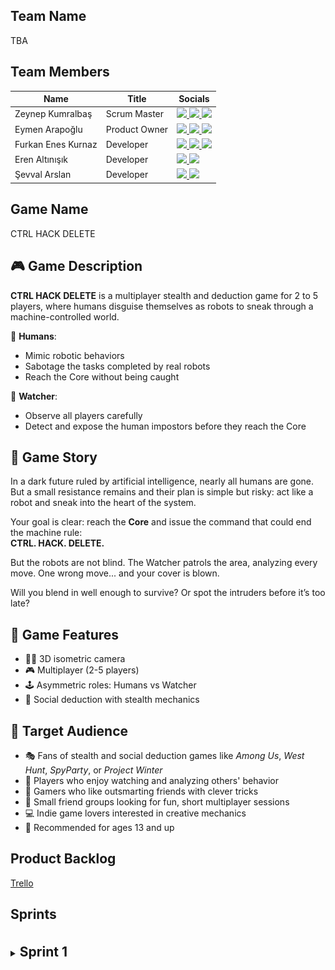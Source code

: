 ## Team Name
TBA

## Team Members

| Name               | Title          | Socials                                                                                                                                                                                                                                                                                                                                                                                                                                                                    |
|--------------------|----------------|----------------------------------------------------------------------------------------------------------------------------------------------------------------------------------------------------------------------------------------------------------------------------------------------------------------------------------------------------------------------------------------------------------------------------------------------------------------------------|
| Zeynep Kumralbaş   | Scrum Master   | <a href="https://www.linkedin.com/in/zeynep-kumralbas/"><img src="https://cdn.jsdelivr.net/gh/devicons/devicon/icons/linkedin/linkedin-original.svg" width="24"/>                  <a href="https://github.com/ZeynepKumralbas"><img src="https://cdn.jsdelivr.net/gh/devicons/devicon/icons/github/github-original.svg" width="24"/>       <a href="https://zeynepkumralbas.itch.io/"><img src="https://static.itch.io/images/itchio-textless-black.svg" width="24"/></a> |
| Eymen Arapoğlu     | Product Owner  | <a href="https://www.linkedin.com/in/eymen-arapo%C4%9Flu-3543a8262/"><img src="https://cdn.jsdelivr.net/gh/devicons/devicon/icons/linkedin/linkedin-original.svg" width="24"/>     <a href="https://github.com/Eymen179"><img src="https://cdn.jsdelivr.net/gh/devicons/devicon/icons/github/github-original.svg" width="24"/>              <a href="https://eymen179.itch.io/"><img src="https://static.itch.io/images/itchio-textless-black.svg" width="24"/></a>        |
| Furkan Enes Kurnaz | Developer      | <a href="https://www.linkedin.com/in/furkan-enes-kurnaz-906999236/"><img src="https://cdn.jsdelivr.net/gh/devicons/devicon/icons/linkedin/linkedin-original.svg" width="24"/>      <a href="https://github.com/FurkanEnesKurnaz"><img src="https://cdn.jsdelivr.net/gh/devicons/devicon/icons/github/github-original.svg" width="24"/>      <a href="https://furkankurnaz.itch.io/"><img src="https://static.itch.io/images/itchio-textless-black.svg" width="24"/></a>    |
| Eren Altınışık     | Developer      | <a href="https://www.linkedin.com/in/erenaltinisik/"><img src="https://cdn.jsdelivr.net/gh/devicons/devicon/icons/linkedin/linkedin-original.svg" width="24"/>                     <a href="https://github.com/goldenlight97"><img src="https://cdn.jsdelivr.net/gh/devicons/devicon/icons/github/github-original.svg" width="24"/>                                                                                                                                        |
| Şevval Arslan      | Developer      | <a href="https://www.linkedin.com/in/%C5%9Fevval-arslan-039526256/"><img src="https://cdn.jsdelivr.net/gh/devicons/devicon/icons/linkedin/linkedin-original.svg" width="24"/>      <a href="http://github.com/iamsevval"><img src="https://cdn.jsdelivr.net/gh/devicons/devicon/icons/github/github-original.svg" width="24"/>                                                                                                                                             |


## Game Name
CTRL HACK DELETE

## 🎮 Game Description
**CTRL HACK DELETE** is a multiplayer stealth and deduction game  for 2 to 5 players, where humans disguise themselves as robots to sneak through a machine-controlled world.

👤 **Humans**:
- Mimic robotic behaviors
- Sabotage the tasks completed by real robots
- Reach the Core without being caught

🔎 **Watcher**:
- Observe all players carefully
- Detect and expose the human impostors before they reach the Core

## 📖 Game Story
In a dark future ruled by artificial intelligence, nearly all humans are gone.  
But a small resistance remains  and their plan is simple but risky: act like a robot and sneak into the heart of the system.

Your goal is clear: reach the **Core** and issue the command that could end the machine rule:  
**CTRL. HACK. DELETE.**

But the robots are not blind. The Watcher patrols the area, analyzing every move. 
One wrong move... and your cover is blown.

Will you blend in well enough to survive? Or spot the intruders before it’s too late?

## 🧩 Game Features
- 🧍‍♂️ 3D isometric camera  
- 🎮 Multiplayer (2-5 players)
- 🕹️ Asymmetric roles: Humans vs Watcher
- 🧠 Social deduction with stealth mechanics

## 🎯 Target Audience
- 🎭 Fans of stealth and social deduction games like *Among Us*, *West Hunt*, *SpyParty*, or *Project Winter*  
- 👀 Players who enjoy watching and analyzing others' behavior  
- 🧠 Gamers who like outsmarting friends with clever tricks  
- 👥 Small friend groups looking for fun, short multiplayer sessions  
- 💻 Indie game lovers interested in creative mechanics  
- 🔞 Recommended for ages 13 and up

## Product Backlog
[Trello](https://trello.com/invite/b/68582bb91c557a8922e77594/ATTIdcd19b358bfb2d774811755d1cf56501AEFE1FCE/yzta-bootcamp)

## Sprints
  <br/>
  <details>
    <summary><span style="font-size: 1.5em; font-weight: bold;">Sprint 1</span></summary>
    <br/>
    <span style="font-size: 1.3em; font-weight: bold;"><strong>Sprint Notes:</strong></span>
    <ul>
      <li>The first sprint runs from 21.06.2025 to 06.07.2025.</li>
      <li>The team will spend the first 4 days deciding on the game and its core concept. Once finalized, development tasks will begin.</li>
      <li>WhatsApp is chosen for daily communication, and Slack will be used for meetings.</li>
      <li>Trello is selected as the project management tool.</li>
      <li>The Unity version 2022.3.62f1 is selected for development.</li>
      <li>All project-related documents-such as the GDD, assets, and useful tutorial links-are being collected in a shared drive, which will be made available here at the end of the project.</li>
      <li>Responsibilities, including coding/development and design tasks, are assigned and shared among team members for this sprint.</li>
      <li>
        The goals for this sprint include:
        <ul>
          <li>Finding character and environment assets related to the game concept,</li>
          <li>Setting up the multiplayer system and enabling 2-player control,</li>
          <li>Developing NPCs that move around randomly,</li>
          <li>Designing a basic game scene, and</li>
          <li>Creating the main menu.</li>
        </ul>
      </li>
      <li>
        By the end of the sprint, the team aims to deliver a playable multiplayer prototype, featuring:
        <ul>
          <li>Basic assets,</li>
          <li>A functional main menu, and</li>
          <li>NPCs that wander randomly within the game scene.</li>
        </ul>
      </li>
      <li>
        Potential risks include slower progress from team members who are currently working or attending job interviews.
      </li>
      <li>
        Project Structure & Planning:
        <ul>
          <li>User personas and user stories are documented alongside the project backlog in Trello.</li>
          <li>Each user story is linked to a user persona; each task is associated with a specific user story.</li>
          <li>All tasks are assigned to one of the three sprints based on development priorities.</li>
        </ul>
      </li>
    </ul>
    <br/>
    <span style="font-size: 1.3em; font-weight: bold;"><strong>Estimated Points to Completion:</strong></span>
    <ul>
      <li>TBA</li>
    </ul>
    <span style="font-size: 1.3em; font-weight: bold;"><strong>Point Completion Logic:</strong></span>
    To estimate the effort required for each task, we adopted the Fibonacci-based point system (1, 2, 3, 5, 8). This approach was chosen because it reflects the relative complexity and uncertainty of tasks more effectively than strict time-based estimates. As a newly formed team working with unfamiliar systems-such as multiplayer networking, NPC behaviors, and synchronized interactions-there is a degree of unpredictability in task difficulty. Fibonacci estimation helps accommodate that uncertainty by assigning increasingly spaced point values. Tasks were evaluated based on their expected effort, technical difficulty, and ambiguity, rather than absolute hours. This method enables clearer sprint planning, better workload balancing, and a shared understanding of scope among team members.
    <br/>
    <br/>
    <span style="font-size: 1.3em; font-weight: bold;"><strong>Daily Scrum:</strong></span>
      Daily updates and quick discussions are shared through WhatsApp, and meetings take place on Slack.  
      <a href="https://github.com/ZeynepKumralbas/CtrlHackDelete/tree/main/ProjectManagement/Sprint1DailyScrum" target="_blank">Sprint 1 Daily Scrum</a>
    <br/>
    <br/>
    <span style="font-size: 1.3em; font-weight: bold;"><strong>Sprint Board Update:</strong></span>
    <ul>
      <li>TBA:</li>
    </ul>
    <span style="font-size: 1.3em; font-weight: bold;"><strong>Game Status Screenshot:</strong></span>
    <div style="text-align: center; margin: 1em 0;">
      <img src="https://raw.githubusercontent.com/ZeynepKumralbas/CtrlHackDelete/main/ProjectManagement/Sprint1/GameStatusScreenshots/RobotAsset.png" alt="Robot Asset" width="400" />
      <p style="margin: 0.5em 0 0 0; font-style: italic;">Figure 1.1: Robot Asset</p>
    </div>
    <div style="text-align: center; margin: 1em 0;">
      <img src="https://raw.githubusercontent.com/ZeynepKumralbas/CtrlHackDelete/refs/heads/main/ProjectManagement/Sprint1/GameStatusScreenshots/MenuFindRoom.png" alt="Find Room" width="400" />
      <p style="margin: 0.5em 0 0 0; font-style: italic;">Figure 1.2: Find Room Menu</p>
    </div>
    <div style="text-align: center; margin: 1em 0;">
      <img src="https://raw.githubusercontent.com/ZeynepKumralbas/CtrlHackDelete/refs/heads/main/ProjectManagement/Sprint1/GameStatusScreenshots/MenuTeamSelection.png" alt="Team Selection Menu" width="400" />
      <p style="margin: 0.5em 0 0 0; font-style: italic;">Figure 1.3: Team Selection Menu</p>
    </div>
    <div style="text-align: center; margin: 1em 0;">
      <img src="https://raw.githubusercontent.com/ZeynepKumralbas/CtrlHackDelete/refs/heads/main/ProjectManagement/Sprint1/GameStatusScreenshots/GameWith2OnlinePlayers.png" alt="Game Scene with 2 Online Players" width="400" />
      <p style="margin: 0.5em 0 0 0; font-style: italic;">Figure 1.4: Game Scene with 2 Online Players</p>
    </div>
    <div style="text-align: center; margin: 1em 0;">
      <img src="https://raw.githubusercontent.com/ZeynepKumralbas/CtrlHackDelete/refs/heads/main/ProjectManagement/Sprint1/GameStatusScreenshots/NPCsWanderingAround.png" alt="NPCs Wandering Around" width="400" />
      <p style="margin: 0.5em 0 0 0; font-style: italic;">Figure 1.5: NPCs Wandering Around</p>
    </div>
    <br/>
    <span style="font-size: 1.3em; font-weight: bold;"><strong>Sprint Review:</strong></span>
    <ul>
      <li>TBA</li>
    </ul>
    <span style="font-size: 1.3em; font-weight: bold;"><strong>Sprint Retrospective:</strong></span>
    <ul>
      <li>TBA</li>
    </ul>
  </details>

